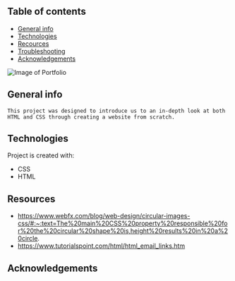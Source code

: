## Table of contents
* [General info](#general-info)
* [Technologies](#technologies)
* [Recources](#resources)
* [Troubleshooting](#troubleshooting)
* [Acknowledgements](#acknowledgements)

![Image of Portfolio](https://gyazo.com/118f6e0a4a73e3f785c21e6671270e0a)

## General info
	This project was designed to introduce us to an in-depth look at both HTML and CSS through creating a website from scratch.
## Technologies
Project is created with:
* CSS
* HTML
	
## Resources
* https://www.webfx.com/blog/web-design/circular-images-css/#:~:text=The%20main%20CSS%20property%20responsible%20for%20the%20circular%20shape%20is,height%20results%20in%20a%20circle.
* https://www.tutorialspoint.com/html/html_email_links.htm


## Acknowledgements
<br>
